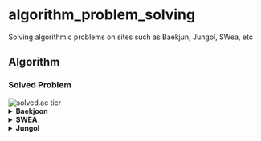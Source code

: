 # algorithm_problem_solving
Solving algorithmic problems on sites such as Baekjun, Jungol, SWea, etc

## Algorithm

### Solved Problem

<img src="http://mazassumnida.wtf/api/v2/generate_badge?boj=kim99602" alt="solved.ac tier"/>

<details>
<summary><strong>Baekjoon</strong></summary>

- 1074  
- 1149  
- 1244  
- 1260  
- 1463  
- 1600  
- 1753  
- 1920  
- 1932  
- 1941  
- 2042  
- 2164  
- 2206  
- 2563  
- 2564  
- 2567  
- 2615  
- 2798  
- 2839  
- 2941  
- 2991  
- 2999  
- 3954  
- 4963  
- 7576  
- 8320  
- 9095
- 10815  
- 11053 
- 11722  
- 11726   
- 11399  
- 14501  
- 14502  
- 16206  
- 16235  
- 16919  
- 16926  
- 16935  
- 17135  
- 17136  
- 17413  
- 17472  

</details>

<details>
<summary><strong>SWEA</strong></summary>

- 1208  
- 1210  
- 1218  
- 1225  
- 1238  
- 1247  
- 1251  
- 1263  
- 1289  
- 1486  
- 1767  
- 1859  
- 1873  
- 1940  
- 1954  
- 1966  
- 1970  
- 1974  
- 1976  
- 1979  
- 1983  
- 2001  
- 2117  
- 2382  
- 2383  
- 2805  
- 3124  
- 3282  
- 3289  
- 3307  
- 3421  
- 4193  
- 4615  
- 5215  
- 5432  
- 5644  
- 5656  
- 6485  
- 6730  
- 6808  
- 6958  
- 7699  
- 7733  

</details>

<details>
<summary><strong>Jungol</strong></summary>

- 1329  
- 1523  
- 1707  
- 1719  

</details>